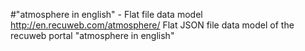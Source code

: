 #"atmosphere in english" - Flat file data model
http://en.recuweb.com/atmosphere/
Flat JSON file data model of the recuweb portal "atmosphere in english"
